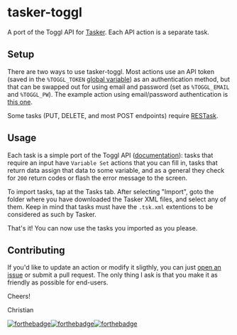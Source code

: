 # tasker-toggl
A port of the Toggl API for [Tasker](https://play.google.com/store/apps/details?id=net.dinglisch.android.taskerm&hl=en). Each API action is a separate task.

## Setup
There are two ways to use tasker-toggl. Most actions use an API token (saved in the `%TOGGL_TOKEN` [global variable](http://tasker.dinglisch.net/userguide/en/variables.html)) as an authentication method, but that can be swapped out for using email and password (set as `%TOGGL_EMAIL` and `%TOGGL_PW`). The example action using email/password authentication is [this one](https://github.com/HHErebus/tasker-toggl/blob/v8/single%20actions/me/me%20-%20email%20and%20password.tsk.xml).

Some tasks (PUT, DELETE, and most POST endpoints) require [RESTask](https://play.google.com/store/apps/details?id=com.freehaha.restask&hl=en).

## Usage
Each task is a simple port of the Toggl API ([documentation](https://github.com/toggl/toggl_api_docs/blob/master/toggl_api.md)): tasks that require an input have `Variable Set` actions that you can fill in, tasks that return data assign that data to some variable, and as a general they check for `200` return codes or flash the error message to the screen.

To import tasks, tap at the Tasks tab. After selecting "Import", goto the folder where you have downloaded the Tasker XML files, and select any of them. Keep in mind that tasks must have the `.tsk.xml` extentions to be considered as such by Tasker.

That's it! You can now use the tasks you imported as you please.

## Contributing
If you'd like to update an action or modify it sligthly, you can just [open an issue](https://github.com/HHErebus/tasker-toggl/issues/new) or submit a pull request. The only thing I ask is that you make it as friendly as possible for end-users.

Cheers!

Christian

[![forthebadge](http://forthebadge.com/images/badges/built-for-android.svg)](http://forthebadge.com)[![forthebadge](http://forthebadge.com/images/badges/makes-people-smile.svg)](http://forthebadge.com)[![forthebadge](http://forthebadge.com/images/badges/you-didnt-ask-for-this.svg)](http://forthebadge.com)